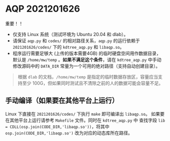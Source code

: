 # AQP 2021201626

重要！！

- 仅支持 Linux 系统（测试环境为 Ubuntu 20.04 和 dlab）。
- 请保证 `aqp.py` 和 `codes/` 的相对路径关系，`aqp.py` 的运行依赖于 `2021201626/codes/` 下的 `kdtree_aqp.py` 和 `libaqp.so`。
- 程序运行需要足够大 (上传的版本需要4GB) 的临时硬盘空间用作数据目录，默认是 `/home/mw/temp` 。**如果不满足这个条件**，请在 `kdtree_aqp.py` 中手动修改源码中的 `DATA_DIR` 常量为一个可用的绝对路径（支持自动创建目录）。

> 根据 `dlab` 的文档，`/home/mw/temp` 是指定的临时数据存放区，容量应当支持至少 100G，但如果同时测试且不清除之前的人的数据可能会容量不足。

## 手动编译（如果要在其他平台上运行）

Linux 下直接在 `2021201626/codes/` 下执行 `make` 即可编译出 `libaqp.so`。
如果要在其他平台上运行请参考 `Makefile` 文件。同时在 `kdtree_aqp.py` 中
查找字段 `lib = CDLL(osp.join(CODE_DIR,'libaqp.so'))`，将其中 `osp.join(CODE_DIR,'libaqp.so')` 改为对应的动态库所在路径。